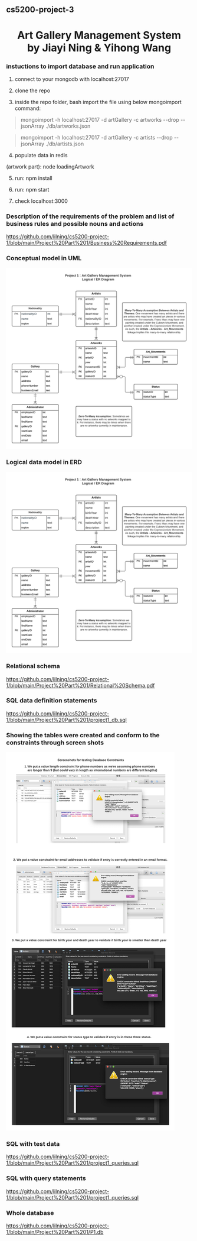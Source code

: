 ## cs5200-project-3

<h1 align="center">Art Gallery Management System
  <br>
  by Jiayi Ning & Yihong Wang
  <br>
</h1>

### instuctions to import database and run application

1. connect to your mongodb with localhost:27017

2. clone the repo

3. inside the repo folder, bash import the file using below mongoimport command:

> mongoimport -h localhost:27017 -d artGallery -c artworks --drop --jsonArray ./db/artworks.json

> mongoimport -h localhost:27017 -d artGallery -c artists --drop --jsonArray ./db/artists.json

4. populate data in redis

(artwork part): node loadingArtwork

5. run: npm install

6. run: npm start

7. check localhost:3000

### Description of the requirements of the problem and list of business rules and possible nouns and actions

https://github.com/lilning/cs5200-project-1/blob/main/Project%20Part%201/Business%20Requirements.pdf

### Conceptual model in UML

![Image of UML](https://github.com/lilning/cs5200-project-1/blob/main/Project%20Part%201/Project1%20-%20ERD.png?raw=true)

### Logical data model in ERD

![Image of ERD](https://github.com/lilning/cs5200-project-1/blob/main/Project%20Part%201/Project1%20-%20ERD.png?raw=true)

### Relational schema

https://github.com/lilning/cs5200-project-1/blob/main/Project%20Part%201/Relational%20Schema.pdf

### SQL data definition statements

https://github.com/lilning/cs5200-project-1/blob/main/Project%20Part%201/project1_db.sql

### Showing the tables were created and conform to the constraints through screen shots

![Image of screenshots](https://github.com/lilning/cs5200-project-1/blob/main/Project%20Part%201/Project1%20-%20screenshots.png?raw=true)

### SQL with test data

https://github.com/lilning/cs5200-project-1/blob/main/Project%20Part%201/project1_queries.sql

### SQL with query statements

https://github.com/lilning/cs5200-project-1/blob/main/Project%20Part%201/project1_queries.sql

### Whole database

https://github.com/lilning/cs5200-project-1/blob/main/Project%20Part%201/P1.db

